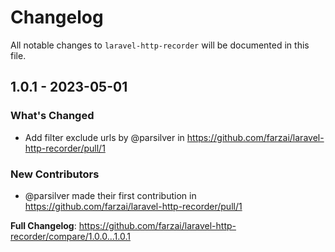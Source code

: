 # Changelog

All notable changes to `laravel-http-recorder` will be documented in this file.

## 1.0.1 - 2023-05-01

### What's Changed

- Add filter exclude urls by @parsilver in https://github.com/farzai/laravel-http-recorder/pull/1

### New Contributors

- @parsilver made their first contribution in https://github.com/farzai/laravel-http-recorder/pull/1

**Full Changelog**: https://github.com/farzai/laravel-http-recorder/compare/1.0.0...1.0.1
